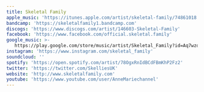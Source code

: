 ```yaml
---
title: Skeletal Family
apple_music: 'https://itunes.apple.com/artist/skeletal-family/74861018'
bandcamp: 'https://skeletalfamily1.bandcamp.com'
discogs: 'https://www.discogs.com/artist/146603-Skeletal-Family'
facebook: 'https://www.facebook.com/official.skeletal.family'
google_music: >-
   https://play.google.com/store/music/artist/Skeletal_Family?id=Aq7wzdcmt6nfbmt6zxrtqgcb6k4
instagram: 'https://www.instagram.com/skeletal_family'
soundcloud: ''
spotify: 'https://open.spotify.com/artist/78OgxRnIdBCdFBmKhP2Fz2'
twitter: 'https://twitter.com/SkelliesUK'
website: 'http://www.skeletalfamily.com'
youtube: 'https://www.youtube.com/user/AnneMariechannel'
---
```

